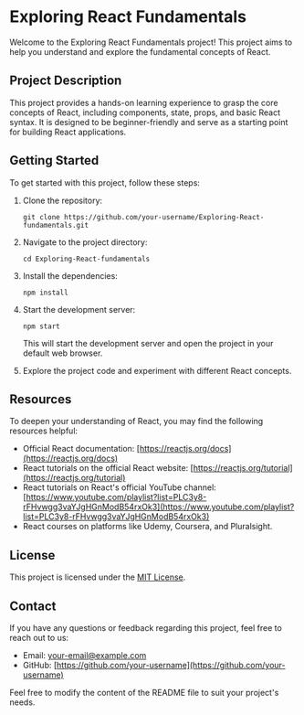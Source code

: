 # Exploring React Fundamentals

Welcome to the Exploring React Fundamentals project! This project aims to help you understand and explore the fundamental concepts of React.

## Project Description

This project provides a hands-on learning experience to grasp the core concepts of React, including components, state, props, and basic React syntax. It is designed to be beginner-friendly and serve as a starting point for building React applications.

## Getting Started

To get started with this project, follow these steps:

1. Clone the repository:

   ```
   git clone https://github.com/your-username/Exploring-React-fundamentals.git
   ```

2. Navigate to the project directory:

   ```
   cd Exploring-React-fundamentals
   ```

3. Install the dependencies:

   ```
   npm install
   ```

4. Start the development server:

   ```
   npm start
   ```

   This will start the development server and open the project in your default web browser.

5. Explore the project code and experiment with different React concepts.

## Resources

To deepen your understanding of React, you may find the following resources helpful:

- Official React documentation: [https://reactjs.org/docs](https://reactjs.org/docs)
- React tutorials on the official React website: [https://reactjs.org/tutorial](https://reactjs.org/tutorial)
- React tutorials on React's official YouTube channel: [https://www.youtube.com/playlist?list=PLC3y8-rFHvwgg3vaYJgHGnModB54rxOk3](https://www.youtube.com/playlist?list=PLC3y8-rFHvwgg3vaYJgHGnModB54rxOk3)
- React courses on platforms like Udemy, Coursera, and Pluralsight.

## License

This project is licensed under the [MIT License](LICENSE).

## Contact

If you have any questions or feedback regarding this project, feel free to reach out to us:

- Email: [your-email@example.com](mailto:your-email@example.com)
- GitHub: [https://github.com/your-username](https://github.com/your-username)


Feel free to modify the content of the README file to suit your project's needs.
